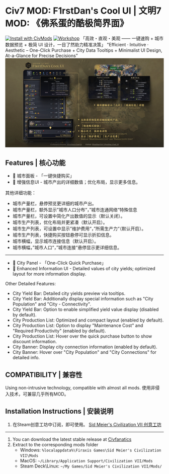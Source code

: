# Civ7 MOD: F1rstDan's Cool UI | 文明7 MOD: 《佛系蛋的酷极简界面》
[![Install with CivMods](https://civmods.com/static/install-button.png)](https://civmods.com/install?modCfId=31961)
[![Workshop](https://img.shields.io/badge/Workshop-3510572267-blue.svg)](https://steamcommunity.com/sharedfiles/filedetails/?id=3510572267)
「高效・直观・美观 —— 一键速购 + 城市数据预览 + 极简 UI 设计，一目了然助力精准决策」
"Efficient · Intuitive · Aesthetic – One-Click Purchase + City Data Tooltips + Minimalist UI Design, At-a-Glance for Precise Decisions"
![Civ7 MOD: F1rstDan's Cool UI - 1](F1rstDan's%20Cool%20UI%20-%201.png)
## Features | 核心功能
- 🌟 城市面板 - 「一键快捷购买」
- 🌟 增强信息UI - 城市产出的详细数值；优化布局，显示更多信息。

其他详细功能：
- 城市产量栏，悬停预览更详细的城市产出。
- 城市产量栏，额外显示”城市人口分布“，”城市连通网络“特殊信息
- 城市产量栏，可设置中简化产出数值的显示（默认关闭）。
- 城市生产列表，优化布局并更紧凑（默认开启）。
- 城市生产列表，可设置中显示”维护费用“，”所需生产力“（默认开启）。
- 城市生产列表，快捷购买按钮悬停可显示折扣信息。
- 城市横幅，显示城市连接信息（默认开启）。
- 城市横幅，”城市人口“，”城市连接“悬停显示更详细信息。
------
- 🌟 City Panel - 「One-Click Quick Purchase」
- 🌟 Enhanced Information UI - Detailed values of city yields; optimized layout for more information display.

Other Detailed Features:
- City Yield Bar: Detailed city yields preview via tooltips.
- City Yield Bar: Additionally display special information such as "City Population" and "City - Connectivity".
- City Yield Bar: Option to enable simplified yield value display (disabled by default).
- City Production List: Optimized and compact layout (enabled by default).
- City Production List: Option to display "Maintenance Cost" and "Required Productivity" (enabled by default).
- City Production List: Hover over the quick purchase button to show discount information.
- City Banner: Display city connection information (enabled by default).
- City Banner: Hover over "City Population" and "City Connections" for detailed info.


## COMPATIBILITY | 兼容性
Using non-intrusive technology, compatible with almost all mods.
使用非侵入技术，可兼容几乎所有MOD。

## Installation Instructions | 安装说明
1. 在Steam创意工坊中订阅，即可使用。
[Sid Meier's Civilization VII 创意工坊](https://steamcommunity.com/sharedfiles/filedetails/?id=3510572267)
------
1. You can download the latest stable release at [Civfanatics](https://forums.civfanatics.com/resources/f1rstdans-cool-ui.31961/)
2. Extract to the corresponding mods folder
    * Windows: `%localappdata%\Firaxis Games\Sid Meier's Civilization VII\Mods`
    * MacOS: `~/Library/Application Support/Civilization VII/Mods`
    * Steam Deck\Linux: `~/My Games/Sid Meier's Civilization VII/Mods/`
